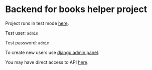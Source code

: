 # Backend for books helper project

Project runs in test mode [here](http://92.255.107.24:9000).

Test user: `admin`

Test password: `admin`

To create new users use [django admin panel](http://92.255.107.24:8000/admin/).

You may have direct access to API [here](http://92.255.107.24:8000/).
